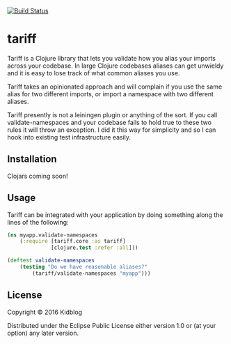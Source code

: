 [![Build Status](https://travis-ci.org/brian-dawn/tariff.svg?branch=master)](https://travis-ci.org/brian-dawn/tariff)

# tariff

Tariff is a Clojure library that lets you validate how you alias your imports across your codebase.
In large Clojure codebases aliases can get unwieldy and it is easy to lose track of what common aliases you use.

Tariff takes an opinionated approach and will complain if you use the same alias for two different imports, or import
a namespace with two different aliases.

Tariff presently is not a leiningen plugin or anything of the sort. If you call validate-namespaces and your codebase
fails to hold true to these two rules it will throw an exception. I did it this way for simplicity and so I can hook
into existing test infrastructure easily.

## Installation

Clojars coming soon!

## Usage

Tariff can be integrated with your application by doing something along the lines of the following:
```clojure
(ns myapp.validate-namespaces
    (:require [tariff.core :as tariff]
              [clojure.test :refer :all]))

(deftest validate-namespaces
    (testing "Do we have reasonable aliases?"
        (tariff/validate-namespaces "myapp")))
```

## License

Copyright © 2016 Kidblog

Distributed under the Eclipse Public License either version 1.0 or (at
your option) any later version.
